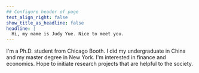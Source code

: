 ```yaml
---
## Configure header of page
text_align_right: false
show_title_as_headline: false
headline: |
  Hi, my name is Judy Yue. Nice to meet you.
---
```


<!-- this is a subheadline -->
I'm a Ph.D. student from Chicago Booth. I did my undergraduate in China and my master degree in New York. I'm interested in finance and economics. Hope to initiate research projects that are helpful to the society. 
